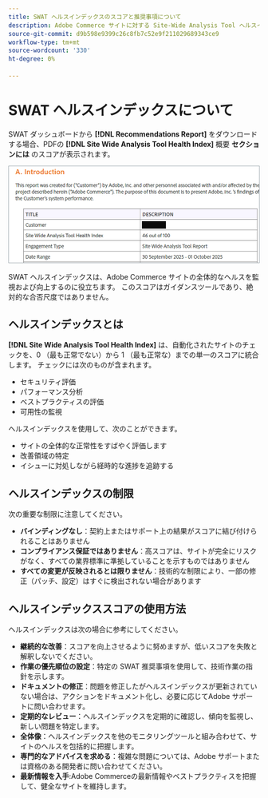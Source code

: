 ```yaml
---
title: SWAT ヘルスインデックスのスコアと推奨事項について
description: Adobe Commerce サイトに対する Site-Wide Analysis Tool ヘルスインデックスの意味について説明します。 スコアを解釈し、レコメンデーションを効果的に使用する方法を説明します。
source-git-commit: d9b598e9399c26c8fb7c52e9f211029689343ce9
workflow-type: tm+mt
source-wordcount: '330'
ht-degree: 0%

---
```


# SWAT ヘルスインデックスについて

SWAT ダッシュボードから **[!DNL Recommendations Report]** をダウンロードする場合、PDFの **[!DNL Site Wide Analysis Tool Health Index]** 概要 **セクションには** のスコアが表示されます。

![ 生成された Recommendations レポートのサイト全体の分析ツールのヘルスインデックススコア ](/help/assets/tools/swat-health-index-scroe.png)

SWAT ヘルスインデックスは、Adobe Commerce サイトの全体的なヘルスを監視および向上するのに役立ちます。 このスコアはガイダンスツールであり、絶対的な合否尺度ではありません。

## ヘルスインデックスとは

**[!DNL Site Wide Analysis Tool Health Index]** は、自動化されたサイトのチェックを、0 （最も正常でない）から 1 （最も正常な）までの単一のスコアに統合します。 チェックには次のものが含まれます。

- セキュリティ評価
- パフォーマンス分析
- ベストプラクティスの評価
- 可用性の監視

ヘルスインデックスを使用して、次のことができます。

- サイトの全体的な正常性をすばやく評価します
- 改善領域の特定
- イシューに対処しながら経時的な進捗を追跡する

## ヘルスインデックスの制限

次の重要な制限に注意してください。

- **バインディングなし**：契約上またはサポート上の結果がスコアに結び付けられることはありません
- **コンプライアンス保証ではありません**：高スコアは、サイトが完全にリスクがなく、すべての業界標準に準拠していることを示すものではありません
- **すべての変更が反映されるとは限りません**：技術的な制限により、一部の修正（パッチ、設定）はすぐに検出されない場合があります

## ヘルスインデックススコアの使用方法

ヘルスインデックスは次の場合に参考にしてください。

- **継続的な改善**：スコアを向上させるように努めますが、低いスコアを失敗と解釈しないでください。
- **作業の優先順位の設定**：特定の SWAT 推奨事項を使用して、技術作業の指針を示します。
- **ドキュメントの修正**：問題を修正したがヘルスインデックスが更新されていない場合は、アクションをドキュメント化し、必要に応じてAdobe サポートに問い合わせます。
- **定期的なレビュー**：ヘルスインデックスを定期的に確認し、傾向を監視し、新しい問題を特定します。
- **全体像**：ヘルスインデックスを他のモニタリングツールと組み合わせて、サイトのヘルスを包括的に把握します。
- **専門的なアドバイスを求める**：複雑な問題については、Adobe サポートまたは資格のある開発者に問い合わせてください。
- **最新情報を入手**:Adobe Commerceの最新情報やベストプラクティスを把握して、健全なサイトを維持します。
